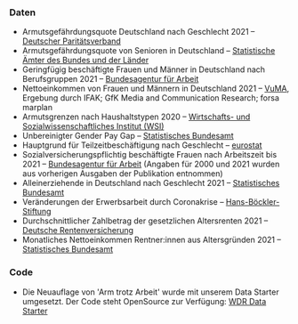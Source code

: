 ### Daten
- Armutsgefährdungsquote Deutschland nach Geschlecht 2021 – [Deutscher Paritätsverband](https://www.der-paritaetische.de/fileadmin/user_upload/Schwerpunkte/Armutsbericht/doc/broschuere_armutsbericht-2022_web.pdf)
- Armutsgefährdungsquote von Senioren in Deutschland – [Statistische Ämter des Bundes und der Länder](https://www.statistikportal.de/sites/default/files/2022-05/A2%20Armutsgef%C3%A4hrdungsquoten%20Bundesl%C3%A4nder%20nach%20soziodemografischen%20Merkmalen%20ab%202020%20(Bundesmedian).xlsx)
- Geringfügig beschäftigte Frauen und Männer in Deutschland nach Berufsgruppen 2021 – [Bundesagentur für Arbeit](https://statistik.arbeitsagentur.de/Statistikdaten/Detail/Aktuell/iiia6/beschaeftigung-sozbe-kldb2010-zeitreihe/kldb2010-zeitreihe-d-0-xlsx.xlsx)
- Nettoeinkommen von Frauen und Männern in Deutschland 2021 – [VuMA](https://www.vuma.de/vuma-praxis/vuma-touchpoints-monitor), Ergebung durch IFAK; GfK Media and Communication Research; forsa marplan
- Armutsgrenzen nach Haushaltstypen 2020 – [Wirtschafts- und Sozialwissenschaftliches Institut (WSI)](https://www.wsi.de/de/armut-14596-armutsgrenzen-nach-haushaltsgroesse-15197.htm)
- Unbereinigter Gender Pay Gap – [Statistisches Bundesamt](https://www.destatis.de/DE/Themen/Arbeit/Verdienste/Verdienste-Verdienstunterschiede/Tabellen/ugpg-01-gebietsstand.html)
- Hauptgrund für Teilzeitbeschäftigung nach Geschlecht – [eurostat](https://ec.europa.eu/eurostat/databrowser/view/lfsa_epgar/default/table?lang=de)
- Sozialversicherungspflichtig beschäftigte Frauen nach Arbeitszeit bis 2021 – [Bundesagentur für Arbeit](https://statistik.arbeitsagentur.de/Statistikdaten/Detail/202112/ama/heft-arbeitsmarkt/arbeitsmarkt-d-0-202112-pdf.pdf?__blob=publicationFile&v=2) (Angaben für 2000 und 2021 wurden aus vorherigen Ausgaben der Publikation entnommen)
- Alleinerziehende in Deutschland nach Geschlecht 2021 – [Statistisches Bundesamt](https://www.destatis.de/DE/Themen/Gesellschaft-Umwelt/Bevoelkerung/Haushalte-Familien/Tabellen/2-4-lr-familien.html;jsessionid=77DC514764B0E0DE6E83FC0A2DE58417.live721?nn=209096)
- Veränderungen der Erwerbsarbeit durch Coronakrise – [Hans-Böckler-Stiftung](https://www.boeckler.de/de/boeckler-impuls-frauen-in-der-coronakrise-starker-belastet-29949.htm)
- Durchschnittlicher Zahlbetrag der gesetzlichen Altersrenten 2021 – [Deutsche Rentenversicherung](https://statistik-rente.de/drv/extern/publikationen/statistikbaende/documents/Rente_2021.pdf)
- Monatliches Nettoeinkommen Rentner:innen aus Altersgründen 2021 – [Statistisches Bundesamt](https://www.deutsche-rentenversicherung.de/SharedDocs/Downloads/DE/Statistiken-und-Berichte/statistikpublikationen/rv_in_zeitreihen.pdf?__blob=publicationFile&v=1)

### Code

- Die Neuauflage von 'Arm trotz Arbeit' wurde mit unserem Data Starter umgesetzt. Der Code steht OpenSource zur Verfügung: [WDR Data Starter](https://github.com/wdr-data/starter/)
